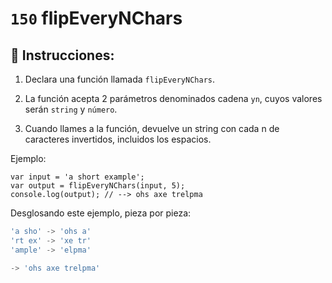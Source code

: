# `150` flipEveryNChars

## 📝 Instrucciones:

1. Declara una función llamada `flipEveryNChars`.

2. La función acepta 2 parámetros denominados cadena `yn`, cuyos valores serán `string` y `número`.

3. Cuando llames a la función, devuelve un string con cada n de caracteres invertidos, incluidos los espacios.

Ejemplo:

```Js
var input = 'a short example'; 
var output = flipEveryNChars(input, 5);
console.log(output); // --> ohs axe trelpma
```

Desglosando este ejemplo, pieza por pieza:
```js
'a sho' -> 'ohs a'
'rt ex' -> 'xe tr'
'ample' -> 'elpma'

-> 'ohs axe trelpma'
```
